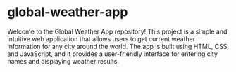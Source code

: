 # global-weather-app
Welcome to the Global Weather App repository! This project is a simple and intuitive web application that allows users to get current weather information for any city around the world. The app is built using HTML, CSS, and JavaScript, and it provides a user-friendly interface for entering city names and displaying weather results.
